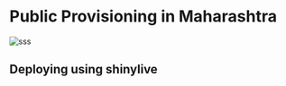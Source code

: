 

<h1>
  <span class="label label-primary"> Public Provisioning in Maharashtra </span>
</h1>






![sss](https://github.com/user-attachments/assets/382e8733-b7d6-4f9d-99cb-0c4dab8000e3)









## Deploying using shinylive
